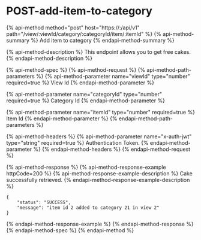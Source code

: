 # POST-add-item-to-category

{% api-method method="post" host="https://<host>:<port>/api/v1" path="/view/:viewId/category/:categoryId/item/:itemId" %}
{% api-method-summary %}
Add item to category
{% endapi-method-summary %}

{% api-method-description %}
This endpoint allows you to get free cakes.
{% endapi-method-description %}

{% api-method-spec %}
{% api-method-request %}
{% api-method-path-parameters %}
{% api-method-parameter name="viewId" type="number" required=true %}
View Id
{% endapi-method-parameter %}

{% api-method-parameter name="categoryId" type="number" required=true %}
Category Id
{% endapi-method-parameter %}

{% api-method-parameter name="itemId" type="number" required=true %}
Item Id
{% endapi-method-parameter %}
{% endapi-method-path-parameters %}

{% api-method-headers %}
{% api-method-parameter name="x-auth-jwt" type="string" required=true %}
Authentication Token.
{% endapi-method-parameter %}
{% endapi-method-headers %}
{% endapi-method-request %}

{% api-method-response %}
{% api-method-response-example httpCode=200 %}
{% api-method-response-example-description %}
Cake successfully retrieved.
{% endapi-method-response-example-description %}

```
{
    "status": "SUCCESS",
    "message": "item id 2 added to category 21 in view 2"
}
```
{% endapi-method-response-example %}
{% endapi-method-response %}
{% endapi-method-spec %}
{% endapi-method %}



